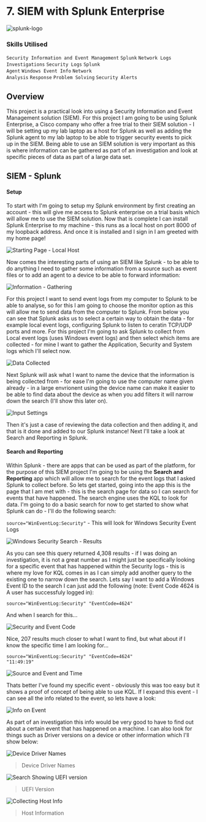 # 7. SIEM with Splunk Enterprise

![splunk-logo](https://github.com/user-attachments/assets/55bd4268-e84d-4a86-b523-ca814a65c3f9)

### Skills Utilised

<code>Security Information and Event Management</code> <code>Splunk</code> <code>Network Logs</code> <code>Investigations</code> <code>Security Logs</code> <code>Splunk Agent</code> <code>Windows Event Info</code> <code>Network Analysis</code> <code>Response</code> <code>Problem Solving</code> <code>Security Alerts</code>

## Overview

This project is a practical look into using a Security Information and Event Management solution (SIEM). For this project I am going to be using Splunk Enterprise, a Cisco company who offer a free trial to their SIEM solution - I will be setting up my lab laptop as a host for Splunk as well as adding the Splunk agent to my lab laptop to be able to trigger security events to pick up in the SIEM. Being able to use an SIEM solution is very important as this is where information can be gathered as part of an investigation and look at specific pieces of data as part of a large data set.

## SIEM - Splunk

#### Setup

To start with I'm going to setup my Splunk environment by first creating an account - this will give me access to Splunk enterprise on a trial basis which will allow me to use the SIEM solution. Now that is complete I can install Splunk Enterprise to my machine - this runs as a local host on port 8000 of my loopback address. And once it is installed and I sign in I am greeted with my home page!

![Starting Page - Local Host](https://github.com/user-attachments/assets/b19c67a8-5952-4d9b-ac2d-2ec5fd4e90bc)

Now comes the interesting parts of using an SIEM like Splunk - to be able to do anything I need to gather some information from a source such as event files or to add an agent to a device to be able to forward information:

![Information - Gathering](https://github.com/user-attachments/assets/95f09bdc-3c2d-48d9-86dc-1baf42a5825e)

For this project I want to send event logs from my computer to Splunk to be able to analyse, so for this I am going to choose the monitor option as this will allow me to send data from the computer to Splunk. From below you can see that Splunk asks us to select a certain way to obtain the data - for example local event logs, configuring Splunk to listen to ceratin TCP/UDP ports and more. For this project I'm going to ask Splunk to collect from Local event logs (uses Windows event logs) and then select which items are collected - for mine I want to gather the Application, Security and System logs which I'll select now.

![Data Collected](https://github.com/user-attachments/assets/177a491f-4b0b-41ad-8168-473fe5c8a18b)

Next Splunk will ask what I want to name the device that the information is being collected from - for ease I'm going to use the computer name given already - in a large envrionent using the device name can make it easier to be able to find data about the device as when you add filters it will narrow down the search (I'll show this later on).

![Input Settings](https://github.com/user-attachments/assets/ca63c58e-6721-4962-a372-016da7ac603a)

Then it's just a case of reviewing the data collection and then adding it, and that is it done and added to our Splunk instance! Next I'll take a look at Search and Reporting in Splunk.

#### Search and Reporting

Within Splunk - there are apps that can be used as part of the platform, for the purpose of this SIEM project I'm going to be using the **Search and Reporting** app which will allow me to search for the event logs that I asked Splunk to collect before. So lets get started, going into the app this is the page that I am met with - this is the search page for data so I can search for events that have happened. The search engine uses the KQL to look for data. I'm going to do a basic search for now to get started to show what Splunk can do - I'll do the following search:

<code>source="WinEventLog:Security"</code> - This will look for Windows Security Event Logs

![Windows Security Search - Results](https://github.com/user-attachments/assets/de35386f-eec5-4261-ac9c-c7575c3af04d)

As you can see this query returned 4,308 results - if I was doing an investigation, it is not a great number as I might just be specifically looking for a specific event that has happened within the Security logs - this is where my love for KQL comes in as I can simply add another query to the existing one to narrow down the search. Lets say I want to add a Windows Event ID to the search I can just add the following (note: Event Code 4624 is A user has successfuly logged in):

<code>source="WinEventLog:Security" "EventCode=4624" </code>

And when I search for this...

![Security and Event Code](https://github.com/user-attachments/assets/3be60ca8-403e-4535-9205-2be55ef91f6e)

Nice, 207 results much closer to what I want to find, but what about if I know the specific time I am looking for...

<code>source="WinEventLog:Security" "EventCode=4624" "11:49:19"</code>

![Source and Event and Time](https://github.com/user-attachments/assets/16a8b557-e266-469a-bdb8-14df67b3da12)

Thats better I've found my specific event - obviously this was too easy but it shows a proof of concept of being able to use KQL. If I expand this event - I can see all the info related to the event, so lets have a look:

![Info on Event](https://github.com/user-attachments/assets/9b66516c-e963-478d-8fce-c3cb49c2bf84)

As part of an investigation this info would be very good to have to find out about a certain event that has happened on a machine. I can also look for things such as Driver versions on a device or other information which I'll show below:

![Device Driver Names](https://github.com/user-attachments/assets/00eef11e-9c1a-43a4-8975-bc585b7fa8bd)

> Device Driver Names

![Search Showing UEFI version](https://github.com/user-attachments/assets/0e8e51ef-721c-481f-9b43-339d59efd31a)

> UEFI Version

![Collecting Host Info](https://github.com/user-attachments/assets/7e4b3c36-a894-43be-9bf5-5fee75ae54fb)

> Host Information

